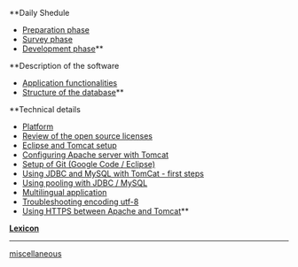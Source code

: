 **Daily Shedule
  * [Preparation phase](PreparationPhase.md)
  * [Survey phase](SurveyPhase.md)
  * [Development phase](DevelopmentPhase.md)**

**Description of the software
  * [Application functionalities](ExpectedFeatures.md)
  * [Structure of the database](Database.md)**

**Technical details
  * [Platform](Platform.md)
  * [Review of the open source licenses](OpenSourceLicencesReview.md)
  * [Eclipse and Tomcat setup](EclipseTomcatSetup.md)
  * [Configuring Apache server with Tomcat](ApacheTomcatConfig.md)
  * [Setup of Git (Google Code / Eclipse)](SetupOfGit.md)
  * [Using JDBC and MySQL with TomCat - first steps](JDBCandMySQL.md)
  * [Using pooling with JDBC / MySQL](JDBCPoolingTomcat.md)
  * [Multilingual application](MultilingualAppli.md)
  * [Troubleshooting encoding utf-8](EncodingUtf8.md)
  * [Using HTTPS between Apache and Tomcat](HttpsWithTomcat.md)**

**[Lexicon](Lexicon.md)**


---


[miscellaneous](miscellaneous.md)